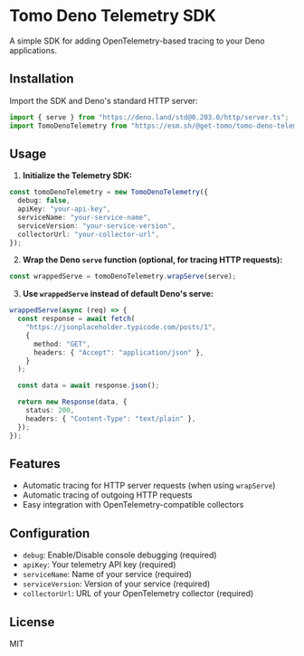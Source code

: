 # Tomo Deno Telemetry SDK

A simple SDK for adding OpenTelemetry-based tracing to your Deno applications.

## Installation

Import the SDK and Deno's standard HTTP server:

```ts
import { serve } from "https://deno.land/std@0.203.0/http/server.ts";
import TomoDenoTelemetry from "https://esm.sh/@get-tomo/tomo-deno-telemetry-sdk@latest";
```

## Usage

1. **Initialize the Telemetry SDK:**

```ts
const tomoDenoTelemetry = new TomoDenoTelemetry({
  debug: false,
  apiKey: "your-api-key",
  serviceName: "your-service-name",
  serviceVersion: "your-service-version",
  collectorUrl: "your-collector-url",
});
```

2. **Wrap the Deno `serve` function (optional, for tracing HTTP requests):**

```ts
const wrappedServe = tomoDenoTelemetry.wrapServe(serve);
```

3. **Use `wrappedServe` instead of default Deno's serve:**

```ts
wrappedServe(async (req) => {
  const response = await fetch(
    "https://jsonplaceholder.typicode.com/posts/1",
    {
      method: "GET",
      headers: { "Accept": "application/json" },
    }
  );

  const data = await response.json();

  return new Response(data, {
    status: 200,
    headers: { "Content-Type": "text/plain" },
  });
});
```

## Features
- Automatic tracing for HTTP server requests (when using `wrapServe`)
- Automatic tracing of outgoing HTTP requests
- Easy integration with OpenTelemetry-compatible collectors

## Configuration
- `debug`: Enable/Disable console debugging (required)
- `apiKey`: Your telemetry API key (required)
- `serviceName`: Name of your service (required)
- `serviceVersion`: Version of your service (required)
- `collectorUrl`: URL of your OpenTelemetry collector (required)

## License
MIT
